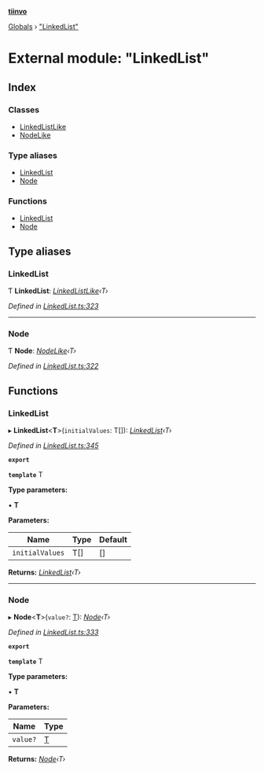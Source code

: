 **[tiinvo](../README.md)**

[Globals](../README.md) › ["LinkedList"](_linkedlist_.md)

# External module: "LinkedList"

## Index

### Classes

* [LinkedListLike](../classes/_linkedlist_.linkedlistlike.md)
* [NodeLike](../classes/_linkedlist_.nodelike.md)

### Type aliases

* [LinkedList](_linkedlist_.md#linkedlist)
* [Node](_linkedlist_.md#node)

### Functions

* [LinkedList](_linkedlist_.md#linkedlist)
* [Node](_linkedlist_.md#node)

## Type aliases

###  LinkedList

Ƭ **LinkedList**: *[LinkedListLike](../classes/_linkedlist_.linkedlistlike.md)‹T›*

*Defined in [LinkedList.ts:323](https://github.com/OctoD/tiinvo/blob/f0cb45e/src/LinkedList.ts#L323)*

___

###  Node

Ƭ **Node**: *[NodeLike](../classes/_linkedlist_.nodelike.md)‹T›*

*Defined in [LinkedList.ts:322](https://github.com/OctoD/tiinvo/blob/f0cb45e/src/LinkedList.ts#L322)*

## Functions

###  LinkedList

▸ **LinkedList**<**T**>(`initialValues`: T[]): *[LinkedList]()‹T›*

*Defined in [LinkedList.ts:345](https://github.com/OctoD/tiinvo/blob/f0cb45e/src/LinkedList.ts#L345)*

**`export`** 

**`template`** T

**Type parameters:**

▪ **T**

**Parameters:**

Name | Type | Default |
------ | ------ | ------ |
`initialValues` | T[] |  [] |

**Returns:** *[LinkedList]()‹T›*

___

###  Node

▸ **Node**<**T**>(`value?`: [T]()): *[Node]()‹T›*

*Defined in [LinkedList.ts:333](https://github.com/OctoD/tiinvo/blob/f0cb45e/src/LinkedList.ts#L333)*

**`export`** 

**`template`** T

**Type parameters:**

▪ **T**

**Parameters:**

Name | Type |
------ | ------ |
`value?` | [T]() |

**Returns:** *[Node]()‹T›*